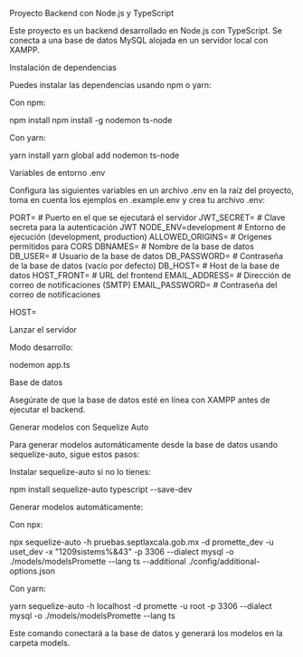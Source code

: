 Proyecto Backend con Node.js y TypeScript

Este proyecto es un backend desarrollado en Node.js con TypeScript. Se conecta a una base de datos MySQL alojada en un servidor local con XAMPP.

Instalación de dependencias

Puedes instalar las dependencias usando npm o yarn:

Con npm:

npm install
npm install -g nodemon ts-node

Con yarn:

yarn install
yarn global add nodemon ts-node

Variables de entorno .env

Configura las siguientes variables en un archivo .env en la raíz del proyecto, toma en cuenta los ejemplos en .example.env y crea tu archivo .env:

PORT= # Puerto en el que se ejecutará el servidor
JWT_SECRET= # Clave secreta para la autenticación JWT
NODE_ENV=development # Entorno de ejecución (development, production)
ALLOWED_ORIGINS= # Orígenes permitidos para CORS
DBNAMES= # Nombre de la base de datos
DB_USER= # Usuario de la base de datos
DB_PASSWORD= # Contraseña de la base de datos (vacío por defecto)
DB_HOST= # Host de la base de datos
HOST_FRONT= # URL del frontend
EMAIL_ADDRESS= # Dirección de correo de notificaciones (SMTP)
EMAIL_PASSWORD= # Contraseña del correo de notificaciones

HOST=

Lanzar el servidor

Modo desarrollo:

nodemon app.ts

Base de datos

Asegúrate de que la base de datos esté en línea con XAMPP antes de ejecutar el backend.

Generar modelos con Sequelize Auto

Para generar modelos automáticamente desde la base de datos usando sequelize-auto, sigue estos pasos:

Instalar sequelize-auto si no lo tienes:

npm install sequelize-auto typescript --save-dev

Generar modelos automáticamente:

Con npx:

npx sequelize-auto -h pruebas.septlaxcala.gob.mx -d promette_dev -u uset_dev -x "1209sistems%&43" -p 3306 --dialect mysql -o ./models/modelsPromette --lang ts --additional ./config/additional-options.json

Con yarn:

yarn sequelize-auto -h localhost -d promette -u root -p 3306 --dialect mysql -o ./models/modelsPromette --lang ts

Este comando conectará a la base de datos y generará los modelos en la carpeta models.
